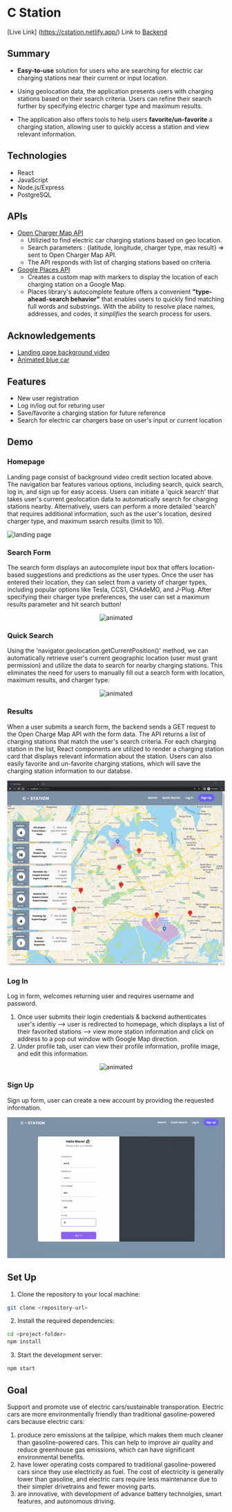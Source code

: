 
# C Station 
[Live Link] (https://cstation.netlify.app/) 
Link to [Backend](https://github.com/xieb3cky/CStation-Backend) 

## Summary
- **Easy-to-use** solution for users who are searching for electric car charging stations near their current or input location.

- Using geolocation data, the application presents users with charging stations based on their search criteria. Users can refine their search further by specifying electric charger type and maximum results. 

- The application also offers tools to help users **favorite/un-favorite** a charging station, allowing user to quickly access a station and view relevant information.

## Technologies
 - React
 - JavaScript
 - Node.js/Express
 - PostgreSQL


## APIs
 - [Open Charger Map API](https://openchargemap.org/site)
   - Utilizied to find electric car charging stations based on geo location. 
   - Search parameters : {latitude, longitude, charger type, max result} => sent to Open Charger Map API.
   - The API responds with list of charging stations based on criteria. 
 - [Google Places API](https://developers.google.com/maps/documentation/places/web-service/overview)
   - Creates a custom map with markers to display the location of each charging station on a Google Map.
   - Places library's autocomplete feature offers a convenient **"type-ahead-search behavior"** that enables users to quickly find matching full words and substrings. With the ability to resolve place names, addresses, and codes, it *simplifies* the search process for users.



## Acknowledgements

 - [Landing page background video](https://www.youtube.com/watch?v=M32bzsBswAk)
 - [Animated blue car](https://codepen.io/gvissing/pen/RwBMxKj)
  
## Features 
 - New user registration
 - Log in/log out for returing user
 - Save/favorite a charging station for future reference
 - Search for electric car chargers base on user's input or current location
## Demo

### Homepage 
Landing page consist of background video credit section located above. The navigation bar features various options, including search, quick search, log in, and sign up for easy access. Users can initiate a 'quick search' that takes user's current geolocation data to automatically search for charging stations nearby. Alternatively, users can perform a more detailed 'search' that requires additional information, such as the user's location, desired charger type, and maximum search results (limit to 10).
<!-- <p align="center">
  <img src="https://github.com/xieb3cky/Cstation_Frontend/blob/master/demo/landingpage.gif" alt="animated" />
</p> -->
![landing page](https://github.com/xieb3cky/Cstation_Frontend/blob/master/demo/landingpage.gif)

### Search Form 
The search form displays an autocomplete input box that offers location-based suggestions and predictions as the user types. Once the user has entered their location, they can select from a variety of charger types, including popular options like Tesla, CCS1, CHAdeMO, and J-Plug. After specifying their charger type preferences, the user can set a maximum results parameter and hit search button!
<p align="center">
  <img src="https://github.com/xieb3cky/Cstation_Frontend/blob/master/demo/searchform.gif" alt="animated" />
</p>

### Quick Search
Using the 'navigator.geolocation.getCurrentPosition()' method, we can automatically retrieve user's current geographic location (user must grant permission) and utilize the data to search for nearby charging stations. This eliminates the need for users to manually fill out a search form with location, maximum results, and charger type.
<p align="center">
  <img src="https://github.com/xieb3cky/Cstation_Frontend/blob/master/demo/quickSearch.gif" alt="animated" />
</p>


### Results
When a user submits a search form, the backend sends a GET request to the Open Charge Map API with the form data. The API returns a list of charging stations that match the user's search criteria. For each charging station in the list, React components are utilized to render a charging station card that displays relevant information about the station. Users can also easily favorite and un-favorite charging stations, which will save the charging station information to our databse.
<p align="center">
  <img src="https://github.com/xieb3cky/Cstation_Frontend/blob/master/demo/resgif.gif" alt="animated" />
</p> 

### Log In 
Log in form, welcomes returning user and requires username and password. 
1. Once user submits their login credentials & backend authenticates user's identiy --> user is redirected to homepage, which displays a list of their favorited stations --> view more station information and click on address to a pop out window with Google Map direction. 
2. Under profile tab, user can view their profile information, profile image, and edit this information. 
<p align="center">
  <img src="https://github.com/xieb3cky/Cstation_Frontend/blob/master/demo/login-profile.gif" alt="animated" />
</p> 

### Sign Up
Sign up form, user can create a new account by providing the requested information. 
<p align="center">
  <img src="https://github.com/xieb3cky/Cstation_Frontend/blob/master/demo/signup.gif" alt="animated" />
</p> 


## Set Up
1. Clone the repository to your local machine:
```bash
git clone <repository-url>
```
2. Install the required dependencies:
```bash
cd <project-folder>
npm install
```
3. Start the development server:
```bash
npm start
```

## Goal 
Support and promote use of electric cars/sustainable transporation. Electric cars are more environmentally friendly than traditional gasoline-powered cars because electric cars: 
1. produce zero emissions at the tailpipe, which makes them much cleaner than gasoline-powered cars. This can help to improve air quality and reduce greenhouse gas emissions, which can have significant environmental benefits.
2. have lower operating costs compared to traditional gasoline-powered cars since they use electricity as fuel. The cost of electricity is generally lower than gasoline, and electric cars require less maintenance due to their simpler drivetrains and fewer moving parts.
3. are innovative, with development of advance battery technolgies, smart features, and autonomous driving. 